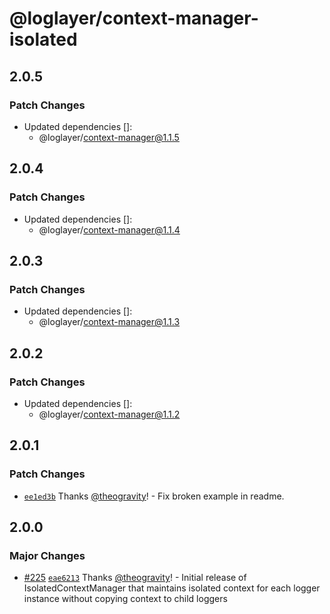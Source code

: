 # @loglayer/context-manager-isolated

## 2.0.5

### Patch Changes

- Updated dependencies []:
  - @loglayer/context-manager@1.1.5

## 2.0.4

### Patch Changes

- Updated dependencies []:
  - @loglayer/context-manager@1.1.4

## 2.0.3

### Patch Changes

- Updated dependencies []:
  - @loglayer/context-manager@1.1.3

## 2.0.2

### Patch Changes

- Updated dependencies []:
  - @loglayer/context-manager@1.1.2

## 2.0.1

### Patch Changes

- [`ee1ed3b`](https://github.com/loglayer/loglayer/commit/ee1ed3bb3379414f94d94faf4260f8f8d34633a3) Thanks [@theogravity](https://github.com/theogravity)! - Fix broken example in readme.

## 2.0.0

### Major Changes

- [#225](https://github.com/loglayer/loglayer/pull/225) [`eae6213`](https://github.com/loglayer/loglayer/commit/eae621303c3bc7004224d1593effb8bec5a3d1cd) Thanks [@theogravity](https://github.com/theogravity)! - Initial release of IsolatedContextManager that maintains isolated context for each logger instance without copying context to child loggers
